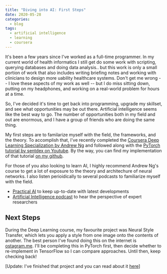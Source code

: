 ```yaml
---
title: "Diving into AI: First Steps"
date: 2020-05-28
categories:
  - blog
tags:
  - artificial intelligence
  - learning
  - coursera
---
```


It's been a few years since I've worked as a full-time programmer. In my current world of health informatics I still get do some work with scripting, querying databases and doing data analysis.. but this work is only a small portion of work that also includes writing briefing notes and working with clinicians to design more uability healthcare systems. Don't get me wrong -- I love these aspects of my work as well -- but I do miss sitting down, putting on my headphones, and working on a real-world problem for hours at a time.

So, I've decided it's time to get back into programming, upgrade my skillset, and see what opportunities may be out there. Artificial intelligence seems like the best way to go. The number of opportunities both in my field and out are enormous, and I have a group of friends who are doing the same thing. 

My first steps are to familarize myself with the field, the frameworks, and the theory. To accomplish that, I've recently completed the [Coursera Deep Learning Specialization by Andrew Ng](https://www.deeplearning.ai/deep-learning-specialization/) and followed along with the [PyTorch tutorial by sentdex on Youtube](https://www.youtube.com/playlist?list=PLQVvvaa0QuDdeMyHEYc0gxFpYwHY2Qfdh). By the way, you can find my implementation of that tutorial [on my github](https://github.com/tomsitter/ConvNN_CatsVsDogs_project).

For those of you also looking to learn AI, I highly recommend Andrew Ng's course to get a lot of exposure to the theory and architechure of neural networks. I also listen perioidically to several podcasts to familiarize myself with the field.
 * [Practical AI](https://changelog.com/practicalai) to keep up-to-date with latest developments
 * [Artificial Intelligence podcast](https://lexfridman.com/ai/) to hear the perspective of expert researchers

## Next Steps

During the Deep Learning course, my favourite project was Neural Style Transfer, which lets you apply a style from one image onto the contents of another. The best person I've found doing this on the internet is [ostagram.me](https://www.ostagram.me/). I'll be completing this in PyTorch first, then decide whether to re-implement in TensorFlow so I can compare approaches. Until then, keep checking back!

[Update: I've finished that project and you can read about it [here](http://www.tomsitter.com/blog/neural-style-transfer/)]

